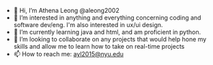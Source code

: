 - 👋 Hi, I’m Athena Leong @aleong2002
- 👀 I’m interested in anything and everything concerning coding and software dev/eng. I'm also interested in ux/ui design.
- 🌱 I’m currently learning java and html, and am proficient in python.
- 💞️ I’m looking to collaborate on any projects that would help hone my skills and allow me to learn how to take on real-time projects
- 📫 How to reach me: ayl2015@nyu.edu
